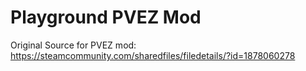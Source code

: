 # Playground PVEZ Mod
Original Source for PVEZ mod: https://steamcommunity.com/sharedfiles/filedetails/?id=1878060278
